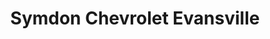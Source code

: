 ---
title: "Symdon Chevrolet Evansville"
url: /evansville/symdon-chevrolet-evansville/
shop: car
---